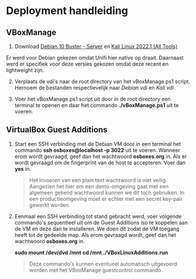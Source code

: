 # Deployment handleiding

## VBoxManage
1. Download [Debian 10 Buster - Server](https://sourceforge.net/projects/osboxes/files/v/vb/14-D-b/10/CLI/64bit.7z/download) en [Kali Linux 2022.1 (All Tools)](https://sourceforge.net/projects/osboxes/files/v/vb/25-Kl-l-x/2022.1/64bit.7z/download)

Er werd voor Debian gekezen omdat Unifi hier native op draait. Daarnaast werd er specifiek voor deze versies gekozen omdat deze recent en lightweight zijn.

2. Verplaats de vdi's naar de root directory van het vBoxManage.ps1 script. Hernoem de bestanden respectievelijk naar *Debian.vdi* en *Kali.vdi*

3. Voer het vBoxManage.ps1 script uit door in de root directory een terminal te openen en daar het commando **./vBoxManage.ps1** uit te voeren.

## VirtualBox Guest Additions
1. Start een SSH verbinding met de Debian VM door in een terminal het commando **ssh osboxes@localhost -p 3022** uit te voeren. Wanneer erom wordt gevraagd, geef dan het wachtwoord **osboxes.org** in. Als er wordt gevraagd om de fingerprint van de host te accepteren. Voer dan **yes** in.

    > Het invoeren van een plain text wachtwoord is niet veilig. Aangezien het hier om een demo-omgeving gaat met een algemeen gekend wachtwoord kunnen we dit toch gebruiken. In een productieomgeving moet er echter met een secret key-pair gewerkt worden.

2. Eenmaal een SSH verbinding tot stand gebracht werd, voer volgende commando's sequentieel uit om de Guest Additions iso te koppelen aan de VM en deze dan te installeren. We doen dit zodat de VM toegang heeft tot de gedeelde map. Als erom gevraagd wordt, geef dan het wachtwoord **osboxes.org** in.

    **sudo mount /dev/dvd /mnt**
    **cd /mnt**
    **./VBoxLinuxAdditions.run**

    > Deze commando's kunnen eventueel automatisch uitgevoerd worden met het VBoxManage guestcontrol commando.


